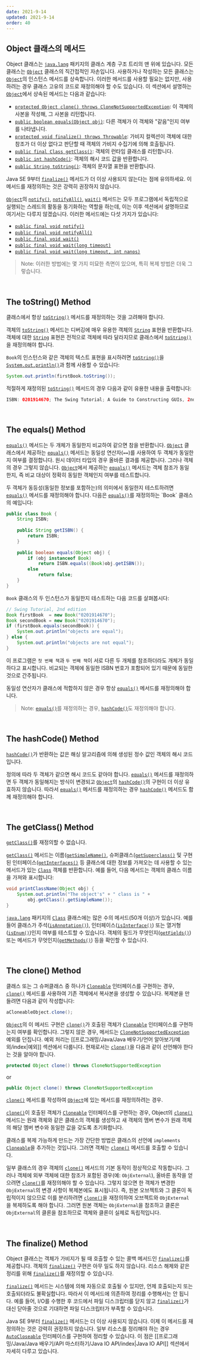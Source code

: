 ```yaml
---
date: 2021-9-14
updated: 2021-9-14
order: 40
---
```

## Object 클래스의 메서드

Object 클래스는 [`java.lang`](https://docs.oracle.com/en/java/javase/22/docs/api/java.base/java/lang/package-summary.html) 패키지의 클래스 계층 구조 트리의 맨 위에 있습니다. 모든 클래스는 [`Object`](https://docs.oracle.com/en/java/javase/22/docs/api/java.base/java/lang/Object.html) 클래스의 직간접적인 자손입니다. 사용하거나 작성하는 모든 클래스는 [`Object`](https://docs.oracle.com/en/java/javase/22/docs/api/java.base/java/lang/Object.html)의 인스턴스 메서드를 상속합니다. 이러한 메서드를 사용할 필요는 없지만, 사용하려는 경우 클래스 고유의 코드로 재정의해야 할 수도 있습니다. 이 섹션에서 설명하는 [`Object`](https://docs.oracle.com/en/java/javase/22/docs/api/java.base/java/lang/Object.html)에서 상속된 메서드는 다음과 같습니다:

- [`protected Object clone() throws CloneNotSupportedException`](https://docs.oracle.com/en/java/javase/22/docs/api/java.base/java/lang/Object.html#clone()): 이 객체의 사본을 작성해, 그 사본을 리턴합니다.
- [`public boolean equals(Object obj)`](https://docs.oracle.com/en/java/javase/22/docs/api/java.base/java/lang/Object.html#equals(java.lang.Object)): 다른 객체가 이 객체와 "같음"인지 여부를 나타냅니다.
- [`protected void finalize() throws Throwable`](https://docs.oracle.com/en/java/javase/22/docs/api/java.base/java/lang/Object.html#finalize()): 가비지 컬렉션이 객체에 대한 참조가 더 이상 없다고 판단할 때 객체의 가비지 수집기에 의해 호출됩니다.
- [`public final Class getClass()`](https://docs.oracle.com/en/java/javase/22/docs/api/java.base/java/lang/Object.html#getClass()): 객체의 런타임 클래스를 리턴합니다.
- [`public int hashCode()`](https://docs.oracle.com/en/java/javase/22/docs/api/java.base/java/lang/Object.html#hashCode()): 객체의 해시 코드 값을 반환합니다.
- [`public String toString()`](https://docs.oracle.com/en/java/javase/22/docs/api/java.base/java/lang/Object.html#toString()): 객체의 문자열 표현을 반환합니다.

Java SE 9부터 [`finalize()`](https://docs.oracle.com/en/java/javase/22/docs/api/java.base/java/lang/Object.html#finalize()) 메서드가 더 이상 사용되지 않는다는 점에 유의하세요. 이 메서드를 재정의하는 것은 강력히 권장하지 않습니다.

[`Object`](https://docs.oracle.com/en/java/javase/22/docs/api/java.base/java/lang/Object.html)의 [`notify()`](https://docs.oracle.com/en/java/javase/22/docs/api/java.base/java/lang/Object.html#notify()), [`notifyAll()`](https://docs.oracle.com/en/java/javase/22/docs/api/java.base/java/lang/Object.html#notifyAll()), [`wait()`](https://docs.oracle.com/en/java/javase/22/docs/api/java.base/java/lang/Object.html#wait()) 메서드는 모두 프로그램에서 독립적으로 실행되는 스레드의 활동을 동기화하는 역할을 하는데, 이는 이후 섹션에서 설명하므로 여기서는 다루지 않겠습니다. 이러한 메서드에는 다섯 가지가 있습니다:

- [`public final void notify()`](https://docs.oracle.com/en/java/javase/22/docs/api/java.base/java/lang/Object.html#notify())
- [`public final void notifyAll()`](https://docs.oracle.com/en/java/javase/22/docs/api/java.base/java/lang/Object.html#notifyAll())
- [`public final void wait()`](https://docs.oracle.com/en/java/javase/22/docs/api/java.base/java/lang/Object.html#wait())
- [`public final void wait(long timeout)`](https://docs.oracle.com/en/java/javase/22/docs/api/java.base/java/lang/Object.html#wait(long))
- [`public final void wait(long timeout, int nanos)`](https://docs.oracle.com/en/java/javase/22/docs/api/java.base/java/lang/Object.html#wait(long,int))

> Note: 이러한 방법에는 몇 가지 미묘한 측면이 있으며, 특히 복제 방법은 더욱 그렇습니다.

 

## The toString() Method

클래스에서 항상 [`toString()`](https://docs.oracle.com/en/java/javase/22/docs/api/java.base/java/lang/Object.html#toString()) 메서드를 재정의하는 것을 고려해야 합니다.

객체의 [`toString()`](https://docs.oracle.com/en/java/javase/22/docs/api/java.base/java/lang/Object.html#toString()) 메서드는 디버깅에 매우 유용한 객체의 [`String`](https://docs.oracle.com/en/java/javase/22/docs/api/java.base/java/lang/String.html) 표현을 반환합니다. 객체에 대한 [`String`](https://docs.oracle.com/en/java/javase/22/docs/api/java.base/java/lang/String.html) 표현은 전적으로 객체에 따라 달라지므로 클래스에서 [`toString()`](https://docs.oracle.com/en/java/javase/22/docs/api/java.base/java/lang/Object.html#toString())을 재정의해야 합니다.

`Book`의 인스턴스와 같은 객체의 텍스트 표현을 표시하려면 [`toString()`](https://docs.oracle.com/en/java/javase/22/docs/api/java.base/java/lang/Object.html#toString())을 [`System.out.println()`](https://docs.oracle.com/en/java/javase/22/docs/api/java.base/java/io/PrintStream.html#println())과 함께 사용할 수 있습니다:

```java
System.out.println(firstBook.toString());
```

적절하게 재정의된 [`toString()`](https://docs.oracle.com/en/java/javase/22/docs/api/java.base/java/lang/Object.html#toString()) 메서드의 경우 다음과 같이 유용한 내용을 출력합니다:

```java
ISBN: 0201914670; The Swing Tutorial; A Guide to Constructing GUIs, 2nd Edition
```

 

## The equals() Method

[`equals()`](https://docs.oracle.com/en/java/javase/22/docs/api/java.base/java/lang/Object.html#equals(java.lang.Object)) 메서드는 두 개체가 동일한지 비교하여 같으면 참을 반환합니다. [`Object`](https://docs.oracle.com/en/java/javase/22/docs/api/java.base/java/lang/Object.html) 클래스에서 제공하는 [`equals()`](https://docs.oracle.com/en/java/javase/22/docs/api/java.base/java/lang/Object.html#equals(java.lang.Object)) 메서드는 동일성 연산자(`==`)를 사용하여 두 객체가 동일한지 여부를 결정합니다. 원시 데이터 타입의 경우 올바른 결과를 제공합니다. 그러나 객체의 경우 그렇지 않습니다. [`Object`](https://docs.oracle.com/en/java/javase/22/docs/api/java.base/java/lang/Object.html)에서 제공하는 [`equals()`](https://docs.oracle.com/en/java/javase/22/docs/api/java.base/java/lang/Object.html#equals(java.lang.Object)) 메서드는 객체 참조가 동일한지, 즉 비교 대상이 정확히 동일한 객체인지 여부를 테스트합니다.

두 객체가 동등성(동일한 정보를 포함하는)의 의미에서 동일한지 테스트하려면 [`equals()`](https://docs.oracle.com/en/java/javase/22/docs/api/java.base/java/lang/Object.html#equals(java.lang.Object)) 메서드를 재정의해야 합니다. 다음은 [`equals()`](https://docs.oracle.com/en/java/javase/22/docs/api/java.base/java/lang/Object.html#equals(java.lang.Object))를 재정의하는 `Book` 클래스의 예입니다:

```java
public class Book {
    String ISBN;
    
    public String getISBN() { 
        return ISBN;
    }
    
    public boolean equals(Object obj) {
        if (obj instanceof Book)
            return ISBN.equals((Book)obj.getISBN()); 
        else
            return false;
    }
}
```

`Book` 클래스의 두 인스턴스가 동일한지 테스트하는 다음 코드를 살펴봅시다:

```java
// Swing Tutorial, 2nd edition
Book firstBook  = new Book("0201914670");
Book secondBook = new Book("0201914670");
if (firstBook.equals(secondBook)) {
    System.out.println("objects are equal");
} else {
    System.out.println("objects are not equal");
}
```

이 프로그램은 `첫 번째 책`과 `두 번째 책`이 서로 다른 두 개체를 참조하더라도 개체가 동일하다고 표시합니다. 비교되는 객체에 동일한 ISBN 번호가 포함되어 있기 때문에 동일한 것으로 간주됩니다.

동일성 연산자가 클래스에 적합하지 않은 경우 항상 [`equals()`](https://docs.oracle.com/en/java/javase/22/docs/api/java.base/java/lang/Object.html#equals(java.lang.Object)) 메서드를 재정의해야 합니다.

> Note: [`equals()`](https://docs.oracle.com/en/java/javase/22/docs/api/java.base/java/lang/Object.html#equals(java.lang.Object))를 재정의하는 경우, [`hashCode()`](https://docs.oracle.com/en/java/javase/22/docs/api/java.base/java/lang/Object.html#hashCode())도 재정의해야 합니다.

 

## The hashCode() Method

[`hashCode()`](https://docs.oracle.com/en/java/javase/22/docs/api/java.base/java/lang/Object.html#hashCode())가 반환하는 값은 해싱 알고리즘에 의해 생성된 정수 값인 객체의 해시 코드입니다.

정의에 따라 두 객체가 같으면 해시 코드도 같아야 합니다. [`equals()`](https://docs.oracle.com/en/java/javase/22/docs/api/java.base/java/lang/Object.html#equals(java.lang.Object)) 메서드를 재정의하면 두 객체가 동일해지는 방식이 변경되고 [`Object`](https://docs.oracle.com/en/java/javase/22/docs/api/java.base/java/lang/Object.html)의 [`hashCode()`](https://docs.oracle.com/en/java/javase/22/docs/api/java.base/java/lang/Object.html#hashCode())의 구현이 더 이상 유효하지 않습니다. 따라서 [`equals()`](https://docs.oracle.com/en/java/javase/22/docs/api/java.base/java/lang/Object.html#equals(java.lang.Object)) 메서드를 재정의하는 경우 [`hashCode()`](https://docs.oracle.com/en/java/javase/22/docs/api/java.base/java/lang/Object.html#hashCode()) 메서드도 함께 재정의해야 합니다.

 

## The getClass() Method

[`getClass()`](https://docs.oracle.com/en/java/javase/22/docs/api/java.base/java/lang/Object.html#getClass())를 재정의할 수 없습니다.

[`getClass()`](https://docs.oracle.com/en/java/javase/22/docs/api/java.base/java/lang/Object.html#getClass()) 메서드는 이름([`getSimpleName()`](https://docs.oracle.com/en/java/javase/22/docs/api/java.base/java/lang/Class.html#getSimpleName()), 슈퍼클래스([`getSuperclass()`](https://docs.oracle.com/en/java/javase/22/docs/api/java.base/java/lang/Class.html#getSuperclass()) 및 구현된 인터페이스([`getInterfaces()`](https://docs.oracle.com/en/java/javase/22/docs/api/java.base/java/lang/Class.html#getInterfaces()) 등 클래스에 대한 정보를 가져오는 데 사용할 수 있는 메서드가 있는 [`Class`](https://docs.oracle.com/en/java/javase/22/docs/api/java.base/java/lang/Class.html) 객체를 반환합니다. 예를 들어, 다음 메서드는 객체의 클래스 이름을 가져와 표시합니다:

```java
void printClassName(Object obj) {
    System.out.println("The object's" + " class is " +
        obj.getClass().getSimpleName());
}
```

[`java.lang`](https://docs.oracle.com/en/java/javase/22/docs/api/java.base/java/lang/package-summary.html) 패키지의 [`Class`](https://docs.oracle.com/en/java/javase/22/docs/api/java.base/java/lang/Class.html) 클래스에는 많은 수의 메서드(50개 이상)가 있습니다. 예를 들어 클래스가 주석([`isAnnotation()`](https://docs.oracle.com/en/java/javase/22/docs/api/java.base/java/lang/Class.html#isAnnotation())), 인터페이스([`isInterface()`](https://docs.oracle.com/en/java/javase/22/docs/api/java.base/java/lang/Class.html#isInterface())) 또는 열거형([`isEnum()`](https://docs.oracle.com/en/java/javase/22/docs/api/java.base/java/lang/Class.html#isEnum()))인지 여부를 테스트할 수 있습니다. 객체의 필드가 무엇인지([`getFields()`](https://docs.oracle.com/en/java/javase/22/docs/api/java.base/java/lang/Class.html#getFields())) 또는 메서드가 무엇인지([`getMethods()`](https://docs.oracle.com/en/java/javase/22/docs/api/java.base/java/lang/Class.html#getMethods())) 등을 확인할 수 있습니다.

 

## The clone() Method

클래스 또는 그 슈퍼클래스 중 하나가 [`Cloneable`](https://docs.oracle.com/en/java/javase/22/docs/api/java.base/java/lang/Cloneable.html) 인터페이스를 구현하는 경우, [`clone()`](https://docs.oracle.com/en/java/javase/22/docs/api/java.base/java/lang/Object.html#clone()) 메서드를 사용하여 기존 객체에서 복사본을 생성할 수 있습니다. 복제본을 만들려면 다음과 같이 작성합니다:

```java
aCloneableObject.clone();
```

[`Object`](https://docs.oracle.com/en/java/javase/22/docs/api/java.base/java/lang/Object.html)의 이 메서드 구현은 [`clone()`](https://docs.oracle.com/en/java/javase/22/docs/api/java.base/java/lang/Object.html#clone())가 호출된 객체가 [`Cloneable`](https://docs.oracle.com/en/java/javase/22/docs/api/java.base/java/lang/Cloneable.html) 인터페이스를 구현하는지 여부를 확인합니다. 그렇지 않은 경우, 메서드는 [`CloneNotSupportedException`](https://docs.oracle.com/en/java/javase/22/docs/api/java.base/java/lang/CloneNotSupportedException.html) 예외를 던집니다. 예외 처리는 [[프로그래밍/Java/Java 배우기/언어 알아보기/예외/index|예외]] 섹션에서 다룹니다. 현재로서는 [`clone()`](https://docs.oracle.com/en/java/javase/22/docs/api/java.base/java/lang/Object.html#clone())을 다음과 같이 선언해야 한다는 것을 알아야 합니다.

```java
protected Object clone() throws CloneNotSupportedException
```

or

```java
public Object clone() throws CloneNotSupportedException
```

[`clone()`](https://docs.oracle.com/en/java/javase/22/docs/api/java.base/java/lang/Object.html#clone()) 메서드를 작성하여 [`Object`](https://docs.oracle.com/en/java/javase/22/docs/api/java.base/java/lang/Object.html)에 있는 메서드를 재정의하려는 경우.

[`clone()`](https://docs.oracle.com/en/java/javase/22/docs/api/java.base/java/lang/Object.html#clone())이 호출된 객체가 [`Cloneable`](https://docs.oracle.com/en/java/javase/22/docs/api/java.base/java/lang/Cloneable.html) 인터페이스를 구현하는 경우, Object의 [`clone()`](https://docs.oracle.com/en/java/javase/22/docs/api/java.base/java/lang/Object.html#clone()) 메서드는 원래 객체와 같은 클래스의 객체를 생성하고 새 객체의 멤버 변수가 원래 객체의 해당 멤버 변수와 동일한 값을 갖도록 초기화합니다.

클래스를 복제 가능하게 만드는 가장 간단한 방법은 클래스의 선언에 `implements` [`Cloneable`](https://docs.oracle.com/en/java/javase/22/docs/api/java.base/java/lang/Cloneable.html)을 추가하는 것입니다. 그러면 객체는 [`clone()`](https://docs.oracle.com/en/java/javase/22/docs/api/java.base/java/lang/Object.html#clone()) 메서드를 호출할 수 있습니다.

일부 클래스의 경우 객체의 [`clone()`](https://docs.oracle.com/en/java/javase/22/docs/api/java.base/java/lang/Object.html#clone()) 메서드의 기본 동작이 정상적으로 작동합니다. 그러나 객체에 외부 객체에 대한 참조가 포함된 경우(예: `ObjExternal`), 올바른 동작을 얻으려면 [`clone()`](https://docs.oracle.com/en/java/javase/22/docs/api/java.base/java/lang/Object.html#clone())를 재정의해야 할 수 있습니다. 그렇지 않으면 한 객체가 변경한 `ObjExternal`의 변경 사항이 복제본에도 표시됩니다. 즉, 원본 오브젝트와 그 클론이 독립적이지 않으므로 이를 분리하려면 [`clone()`](https://docs.oracle.com/en/java/javase/22/docs/api/java.base/java/lang/Object.html#clone())을 재정의하여 오브젝트와 `ObjExternal`을 복제하도록 해야 합니다. 그러면 원본 객체는 `ObjExternal`을 참조하고 클론은 `ObjExternal`의 클론을 참조하므로 객체와 클론이 실제로 독립적입니다.

 

## The finalize() Method

Object 클래스는 객체가 가비지가 될 때 호출할 수 있는 콜백 메서드인 [`finalize()`](https://docs.oracle.com/en/java/javase/22/docs/api/java.base/java/lang/Object.html#finalize())를 제공합니다. 객체의 [`finalize()`](https://docs.oracle.com/en/java/javase/22/docs/api/java.base/java/lang/Object.html#finalize()) 구현은 아무 일도 하지 않습니다. 리소스 해제와 같은 정리를 위해 [`finalize()`](https://docs.oracle.com/en/java/javase/22/docs/api/java.base/java/lang/Object.html#finalize())를 재정의할 수 있습니다.

[`finalize()`](https://docs.oracle.com/en/java/javase/22/docs/api/java.base/java/lang/Object.html#finalize()) 메서드는 시스템에 의해 자동으로 호출될 수 있지만, 언제 호출되는지 또는 호출되더라도 불확실합니다. 따라서 이 메서드에 의존하여 정리를 수행해서는 안 됩니다. 예를 들어, I/O를 수행한 후 코드에서 파일 디스크립터를 닫지 않고 [`finalize()`](https://docs.oracle.com/en/java/javase/22/docs/api/java.base/java/lang/Object.html#finalize())가 대신 닫아줄 것으로 기대하면 파일 디스크립터가 부족할 수 있습니다.

Java SE 9부터 [`finalize()`](https://docs.oracle.com/en/java/javase/22/docs/api/java.base/java/lang/Object.html#finalize()) 메서드는 더 이상 사용되지 않습니다. 이제 이 메서드를 재정의하는 것은 강력히 권장하지 않습니다. 일부 리소스를 정리해야 하는 경우 [`AutoCloseable`](https://docs.oracle.com/en/java/javase/22/docs/api/java.base/java/lang/AutoCloseable.html) 인터페이스를 구현하여 정리할 수 있습니다. 이 점은 [[프로그래밍/Java/Java 배우기/API 마스터하기/Java IO API/index|Java IO API]] 섹션에서 자세히 다루고 있습니다.
